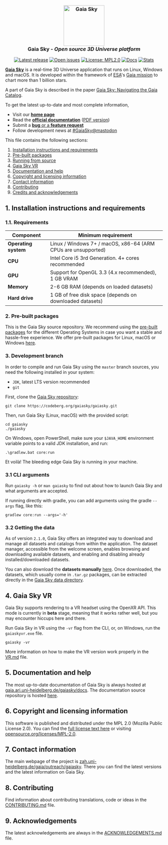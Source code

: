 <h3 align="center"><img src="assets/icon/gs_icon.png" alt="Gaia Sky" width="130px"><br>Gaia Sky - <i>Open source 3D Universe platform</i></h3>

<p align="center">
<a href="https://codeberg.org/gaiasky/gaiasky/releases"><img src="https://img.shields.io/badge/dynamic/json?url=https%3A%2F%2Fcodeberg.org%2Fapi%2Fv1%2Frepos%2Fgaiasky%2Fgaiasky%2Freleases%2Flatest&query=%24.tag_name&label=release" alt="Latest release" /></a>
<a href="https://codeberg.org/gaiasky/gaiasky/issues"><img src="https://img.shields.io/badge/dynamic/json?url=https%3A%2F%2Fcodeberg.org%2Fapi%2Fv1%2Frepos%2Fgaiasky%2Fgaiasky%2Fissues&query=%24.length&label=open%20issues" alt="Open issues" /></a>
<a href="https://opensource.org/licenses/MPL-2.0"><img src="https://img.shields.io/badge/license-MPL%202.0-brightgreen.svg" alt="License: MPL2.0" /></a>
<a href="https://gaia.ari.uni-heidelberg.de/gaiasky/docs"><img src="https://img.shields.io/badge/docs-latest-3245a9" alt="Docs" /></a>
<a href="https://gaia.ari.uni-heidelberg.de/gaiasky/stats"><img src="https://img.shields.io/badge/stats-gaiasky-%234d7" alt="Stats" /></a>
</p>

[**Gaia Sky**](https://zah.uni-heidelberg.de/gaia/outreach/gaiasky) is a real-time 3D Universe application that runs on Linux, Windows and macOS. It is developed within the framework of [ESA](https://www.esa.int/ESA)'s [Gaia mission](https://www.esa.int/Science_Exploration/Space_Science/Gaia) to chart more than 1 billion stars.

A part of Gaia Sky is described in the paper [Gaia Sky: Navigating the Gaia Catalog](https://dx.doi.org/10.1109/TVCG.2018.2864508).


To get the latest up-to-date and most complete information,

*  Visit our [**home page**](https://zah.uni-heidelberg.de/gaia/outreach/gaiasky)
*  Read the [**official documentation**](https://gaia.ari.uni-heidelberg.de/gaiasky/docs) ([PDF version](https://gaia.ari.uni-heidelberg.de/gaiasky/docs-pdf))
*  Submit a [**bug** or a **feature request**](https://codeberg.org/gaiasky/gaiasky/issues)
*  Follow development news at [#GaiaSky@mastodon](https://mastodon.social/tags/GaiaSky)

This file contains the following sections:

1. [Installation instructions and requirements](#1-installation-instructions-and-requirements)
2. [Pre-built packages](#2-pre-built-packages)
3. [Running from source](#3-running-from-source-repository)
4. [Gaia Sky VR](#4-gaia-sky-vr)
5. [Documentation and help](#5-documentation-and-help)
6. [Copyright and licensing information](#6-copyright-and-licensing-information)
7. [Contact information](#7-contact-information)
8. [Contributing](#8-contributing)
9. [Credits and acknowledgements](#9-acknowledgements)

##  1. Installation instructions and requirements

### 1.1. Requirements

| Component             | Minimum requirement                                           |
|-----------------------|---------------------------------------------------------------|
| **Operating system**  | Linux / Windows 7+ / macOS, x86-64 (ARM CPUs are unsupported) |
| **CPU**               | Intel Core i5 3rd Generation. 4+ cores recommended            |
| **GPU**               | Support for OpenGL 3.3 (4.x recommended), 1 GB VRAM           |
| **Memory**            | 2-6 GB RAM (depends on loaded datasets)                       |
| **Hard drive**        | 1 GB of free disk space (depends on downloaded datasets)      |

### 2. Pre-built packages

This is the Gaia Sky source repository. We recommend using the [pre-built packages](https://zah.uni-heidelberg.de/gaia/outreach/gaiasky/downloads) for the different Operating Systems in case you want a stable and hassle-free experience. We offer pre-built packages for Linux, macOS or Windows [here](https://zah.uni-heidelberg.de/gaia/outreach/gaiasky/downloads/).


### 3. Development branch

In order to compile and run Gaia Sky using the `master` branch sources, you need the following installed in your system:

- `JDK`, latest LTS version recommended
- `git`

First, clone the [Gaia Sky repository](https://codeberg.org/gaiasky/gaiasky):

```console
git clone https://codeberg.org/gaiasky/gaiasky.git
```

Then, run Gaia Sky (Linux, macOS) with the provided script:

```console
cd gaiasky
./gaiasky
```

On Windows, open PowerShell, make sure your `$JAVA_HOME` environment variable points to a valid JDK installation, and run:

```batchfile
.\gradlew.bat core:run
```

Et voilà! The bleeding edge Gaia Sky is running in your machine.


### 3.1 CLI arguments

Run `gaiasky -h` or `man gaiasky` to find out about how to launch Gaia Sky and what arguments are accepted.

If running directly with gradle, you can add arguments using the gradle `--args` flag, like this: 

```
gradlew core:run --args='-h'
```

### 3.2 Getting the data

As of version `2.1.0`, Gaia Sky offers an integrated way to download and manage all datasets and catalogs from within the application. The dataset manager, accessible from the welcome screen, enables browsing and downloading available datasets, and enabling and disabling already installed/downloaded datasets.

You can also download the **datasets manually** [here](https://gaia.ari.uni-heidelberg.de/gaiasky/repository/). Once downloaded, the datasets, which usually come in `.tar.gz` packages, can be extracted directly in the [Gaia Sky data directory](https://gaia.ari.uni-heidelberg.de/gaiasky/docs/master/Folders.html#dataset-location).

##  4. Gaia Sky VR

Gaia Sky supports rendering to a VR headset using the OpenXR API. This mode is currently in **beta** stage, meaning that it works rather well, but you may encounter hiccups here and there.

Run Gaia Sky in VR using the `-vr` flag from the CLI, or, on Windows, run the `gaiaskyvr.exe` file.

```console
gaiasky -vr
```

More information on how to make the VR version work properly in the [VR.md](VR.md) file.


##  5. Documentation and help

The most up-to-date documentation of Gaia Sky is always hosted at [gaia.ari.uni-heidelberg.de/gaiasky/docs](https://gaia.ari.uni-heidelberg.de/gaiasky/docs). The documentation source repository is hosted [here](https://codeberg.org/gaiasky/gaiasky-docs).


##  6. Copyright and licensing information

This software is published and distributed under the MPL 2.0 (Mozilla Public License 2.0). You can find the [full license text here](LICENSE.md) or visiting [opensource.org/licenses/MPL-2.0](https://opensource.org/licenses/MPL-2.0).

##  7. Contact information

The main webpage of the project is [zah.uni-heidelberg.de/gaia/outreach/gaiasky](https://zah.uni-heidelberg.de/gaia/outreach/gaiasky). There you can find the latest versions and the latest information on Gaia Sky.

##  8. Contributing

Find information about contributing translations, code or ideas in the [CONTRIBUTING.md](CONTRIBUTING.md) file.

##  9. Acknowledgements

The latest acknowledgements are always in the [ACKNOWLEDGEMENTS.md](ACKNOWLEDGEMENTS.md) file.

